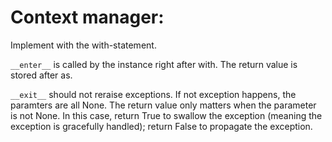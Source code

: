 # Context manager:

Implement with the with-statement. 

```__enter__``` is called by the instance right after with. The return value is stored after as.

```__exit__``` should not reraise exceptions. If not exception happens, the paramters are all None. The return value only matters when the parameter is not None. In this case, return True to swallow the exception (meaning the exception is gracefully handled); return False to propagate the exception.
